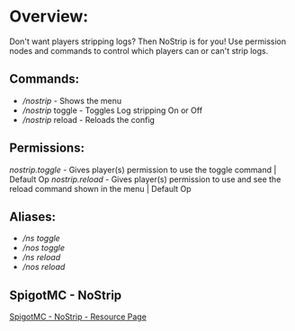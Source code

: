 # Overview: 
Don't want players stripping logs? Then NoStrip is for you! 
Use permission nodes and commands to control which players can or can't strip logs.

## Commands:
- */nostrip* - Shows the menu
- */nostrip* toggle - Toggles Log stripping On or Off
- */nostrip* reload - Reloads the config

## Permissions:
*nostrip.toggle* - Gives player(s) permission to use the toggle command | Default Op
*nostrip.reload* - Gives player(s) permission to use and see the reload command shown in the menu | Default Op

## Aliases:
- */ns toggle*
- */nos toggle*
- */ns reload*
- */nos reload*

## SpigotMC - NoStrip

[SpigotMC - NoStrip - Resource Page](https://www.spigotmc.org/resources/nostrip-mc-1-13.61574/)